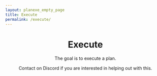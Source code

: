 ```yaml
---
layout: planexe_empty_page
title: Execute
permalink: /execute/
---
```


<header class="post-header planexe-usecases-header">
<h1 class="post-title">Execute</h1>
<div class="header-description">
    <p class="subtitle">The goal is to execute a plan.</p>
    <p class="description">Contact on Discord if you are interested in helping out with this.</p>
</div>
</header>
